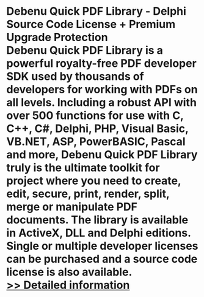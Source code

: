 # Debenu Quick PDF Library - Delphi Source Code License + Premium Upgrade Protection<br />Debenu Quick PDF Library is a powerful royalty-free PDF developer SDK used by thousands of developers for working with PDFs on all levels. Including a robust API with over 500 functions for use with C, C++, C#, Delphi, PHP, Visual Basic, VB.NET, ASP, PowerBASIC, Pascal and more, Debenu Quick PDF Library truly is the ultimate toolkit for project where you need to create, edit, secure, print, render, split, merge or manipulate PDF documents. The library is available in ActiveX, DLL and Delphi editions. Single or multiple developer licenses can be purchased and a source code license is also available.<br />[>> Detailed information](https://secure.shareit.com/shareit/product.html?productid=300321215&affiliateid=200057808)